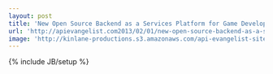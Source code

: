 ```yaml
---
layout: post
title: 'New Open Source Backend as a Services Platform for Game Developers'
url: 'http://apievangelist.com2013/02/01/new-open-source-backend-as-a-services-platform-for-game-developers/'
image: 'http://kinlane-productions.s3.amazonaws.com/api-evangelist-site/blog/OpenKit.png'
---
```

{% include JB/setup %}


